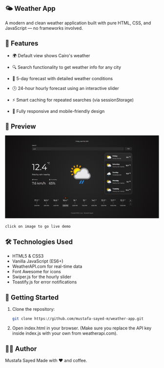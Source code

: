 ## 🌤️ Weather App

A modern and clean weather application built with pure HTML, CSS, and JavaScript — no frameworks involved.

## 📌 Features

- 🌍 Default view shows Cairo's weather
- 🔍 Search functionality to get weather info for any city
- 📅 5-day forecast with detailed weather conditions
- 🕓 24-hour hourly forecast using an interactive slider
- ⚡ Smart caching for repeated searches (via sessionStorage)

- 📱 Fully responsive and mobile-friendly design

## 📸 Preview

<a href='https://mustafa-sayed-m.github.io/Weather-App/' target='_blank'>
    <img src='./preview.png' alt='Preview Image' />
</a>

`click on image to go live demo`

## 🛠️ Technologies Used

- HTML5 & CSS3
- Vanilla JavaScript (ES6+)
- WeatherAPI.com for real-time data
- Font Awesome for icons
- Swiper.js for the hourly slider
- Toastify.js for error notifications

## 🚀 Getting Started

1. Clone the repository:

   ```sh
   git clone https://github.com/mustafa-sayed-m/weather-app.git
   ```

2. Open index.html in your browser.
   (Make sure you replace the API key inside index.js with your own from weatherapi.com).

## 👨‍💻 Author

Mustafa Sayed
Made with ❤️ and coffee.
